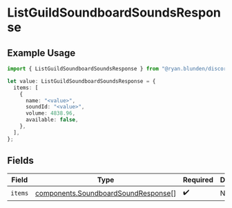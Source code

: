 # ListGuildSoundboardSoundsResponse

## Example Usage

```typescript
import { ListGuildSoundboardSoundsResponse } from "@ryan.blunden/discord/models/components";

let value: ListGuildSoundboardSoundsResponse = {
  items: [
    {
      name: "<value>",
      soundId: "<value>",
      volume: 4838.96,
      available: false,
    },
  ],
};
```

## Fields

| Field                                                                                      | Type                                                                                       | Required                                                                                   | Description                                                                                |
| ------------------------------------------------------------------------------------------ | ------------------------------------------------------------------------------------------ | ------------------------------------------------------------------------------------------ | ------------------------------------------------------------------------------------------ |
| `items`                                                                                    | [components.SoundboardSoundResponse](../../models/components/soundboardsoundresponse.md)[] | :heavy_check_mark:                                                                         | N/A                                                                                        |